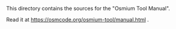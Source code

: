 
This directory contains the sources for the "Osmium Tool Manual".

Read it at https://osmcode.org/osmium-tool/manual.html .

